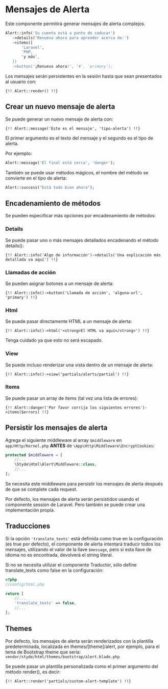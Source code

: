 # Mensajes de Alerta

Este componente permitirá generar mensajes de alerta complejos.

 ```php
Alert::info('Su cuenta está a punto de caducar')
    ->details('Renueva ahora para aprender acerca de:')
    ->items([
        'Laravel',
        'PHP,
        'y más',
    ])
    ->button('¡Renueva ahora!', '#', 'primary');
```

Los mensajes serán persistentes en la sesión hasta que sean presentados al usuario con:

```blade
{!! Alert::render() !!}
```

## Crear un nuevo mensaje de alerta

Se puede generar un nuevo mensaje de alerta con:

```blade
{!! Alert::message('Este es el mensaje', 'tipo-alerta') !!}
```

El primer argumento es el texto del mensaje y el segundo es el tipo de alerta.

Por ejemplo:

```php
Alert::message('El final está cerca', 'danger');
```

También se puede usar métodos mágicos, el nombre del método se convierte en el tipo de alerta:

```php
Alert::success("Está todo bien ahora");
```

## Encadenamiento de métodos

Se pueden especificar más opciones por encadenamiento de métodos:

### Details

Se puede pasar uno o más mensajes detallados encadenando el método details():

```blade
{!! Alert::info('Algo de información')->details('Una explicación más detallada va aquí') !!}
```

### Llamadas de acción

Se pueden asignar botones a un mensaje de alerta:

```blade
{!! Alert::info()->button('Llamada de acción', 'alguna-url', 'primary') !!}
```

### Html

Se puede pasar directamente HTML a un mensaje de alerta:

```blade
{!! Alert::info()->html('<strong>El HTML va aquí</strong>') !!}
```

Tenga cuidado ya que esto no será escapado.

### View

Se puede incluso renderizar una vista dentro de un mensaje de alerta:

```blade
{!! Alert::info()->view('partials/alerts/partial') !!}
```

### Items

Se puede pasar un array de items (tal vez una lista de errores):

```blade
{!! Alert::danger('Por favor corrija los siguientes errores')->items($errors) !!}
```

## Persistir los mensajes de alerta

Agrega el siguiente middleware al array `$middleware` en `app/Http/Kernel.php` **ANTES** de `\App\Http\Middleware\EncryptCookies`:

```php
protected $middleware = [
    //...
    \Styde\Html\Alert\Middleware::class,
    //...
];
```
Se necesita este middleware para persistir los mensajes de alerta después de que se complete cada request.

Por defecto, los mensajes de alerta serán persistidos usando el componente session de Laravel. Pero también se puede crear una implementación propia.

## Traducciones

Si la opción `'translate_texts'` está definida como true en la configuración (es true por defecto), el componente de alerta intentará traducir todos los mensajes, utilizando el valor de la llave `$message`, pero si esta llave de idioma no es encontrada, devolverá el string literal.

Si no se necesita utilizar el componente Traductor, sólo define translate_texts como false en la configuración:

```php
<?php
//config/html.php

return [
    //...
    'translate_texts' => false,
    //...
];
```

## Themes

Por defecto, los mensajes de alerta serán renderizados con la plantilla predeterminada, localizada en themes/[theme]/alert, por ejemplo, para el tema de Bootstrap theme que sería: `vendor/styde/html/themes/bootstrap/alert.blade.php`

Se puede pasar un plantilla personalizada como el primer argumento del método render(), es decir:

```blade
{!! Alert::render('partials/custom-alert-template') !!}
```
